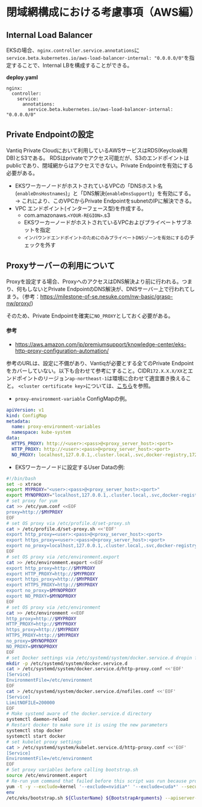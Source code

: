 # 閉域網構成における考慮事項（AWS編）


## Internal Load Balancer
EKSの場合、`nginx.controller.service.annotations`に`service.beta.kubernetes.io/aws-load-balancer-internal: "0.0.0.0/0"`を指定することで、Internal LBを構成することができる。

**deploy.yaml**
```
nginx:
  controller:
    service:
      annotations:
        service.beta.kubernetes.io/aws-load-balancer-internal: "0.0.0.0/0"
```

## Private Endpointの設定
Vantiq Private Cloudにおいて利用しているAWSサービスはRDS(Keycloak用DB)とS3である。
RDSはprivateでアクセス可能だが、S3のエンドポイントはpublicであり、閉域網からはアクセスできない。Private Endpointを有効にする必要がある。

- EKSワーカーノードがホストされているVPCの「DNSホスト名(`enableDnsHostnames`)」と「DNS解決(`enableDnsSupport`)」を有効にする。 -> これにより、このVPCからPrivate EndpointをsubnetのIPに解決できる。
- VPC エンドポイント(インターフェース型)を作成する。
  - com.amazonaws.`<YOUR-REGION>`.s3
  - EKSワーカーノードがホストされているVPCおよびプライベートサブネットを指定
  - `インバウンドエンドポイントのためにのみプライベートDNSゾーンを有効にする`のチェックを外す

## Proxyサーバーの利用について
Proxyを設定する場合、ProxyへのアクセスはDNS解決より前に行われる。つまり、何もしないとPrivate EndpointのDNS解決が、DNSサーバー上で行われてしまう。（参考：https://milestone-of-se.nesuke.com/nw-basic/grasp-nw/proxy/)

そのため、Private Endpointを確実に`NO_PROXY`としておく必要がある。

#### 参考
- https://aws.amazon.com/jp/premiumsupport/knowledge-center/eks-http-proxy-configuration-automation/

参考のURLは、設定に不備があり、Vantiqが必要とする全てのPrivate Endpointをカバーしていない。以下も合わせて参考にすること。CIDR`172.X.X.X/XX`とエンドポイントのリージョン`ap-northeast-1`は環境に合わせて適宜置き換えること。
`<cluster certificate key>`については、[こちら](https://docs.aws.amazon.com/ja_jp/eks/latest/userguide/private-clusters.html)を参照。

- `proxy-environment-variable` ConfigMapの例。

```yaml
apiVersion: v1
kind: ConfigMap
metadata:
  name: proxy-environment-variables
  namespace: kube-system
data:
  HTTPS_PROXY: http://<user>:<pass>@<proxy_server_host>:<port>
  HTTP_PROXY: http://<user>:<pass>@<proxy_server_host>:<port>
  NO_PROXY: localhost,127.0.0.1,.cluster.local,.svc,docker-registry,172.20.0.0/16,172.30.0.0/16,10.152.226.0/24,10.152.227.0/24,10.152.233.0/24,10.152.234.0/24,10.152.235.0/24,10.152.236.0/24,169.254.169.254,.internal,ec2.ap-northeast-1.amazonaws.com,.s3.ap-northeast-1.amazonaws.com,.dkr.ecr.ap-northeast-1.amazonaws.com,api.ecr.ap-northeast-1.amazonaws.com,.ap-northeast-1.eks.amazonaws.com,.ap-northeast-1.rds.amazonaws.com
```

- EKSワーカーノードに設定するUser Dataの例:
```sh
#!/bin/bash
set -o xtrace
export MYPROXY="<user>:<pass>@<proxy_server_host>:<port>"
export MYNOPROXY="localhost,127.0.0.1,.cluster.local,.svc,docker-registry,172.20.0.0/16,172.30.0.0/16,10.152.226.0/24,10.152.227.0/24,10.152.233.0/24,169.254.169.254,.internal,ec2.ap-northeast-1.amazonaws.com,.s3.ap-northeast-1.amazonaws.com,.dkr.ecr.ap-northeast-1.amazonaws.com,api.ecr.ap-northeast-1.amazonaws.com,.ap-northeast-1.eks.amazonaws.com,.ap-northeast-1.rds.amazonaws.com"
# set proxy for yum
cat >> /etc/yum.conf <<EOF
proxy=http://$MYPROXY
EOF
# set OS proxy via /etc/profile.d/set-proxy.sh
cat > /etc/profile.d/set-proxy.sh <<'EOF'
export http_proxy=<user>:<pass>@<proxy_server_host>:<port>
export https_proxy=<user>:<pass>@<proxy_server_host>:<port>
export no_proxy=localhost,127.0.0.1,.cluster.local,.svc,docker-registry,172.20.0.0/16,172.30.0.0/16,10.152.226.0/24,10.152.227.0/24,10.152.233.0/24,169.254.169.254,.internal,ec2.ap-northeast-1.amazonaws.com,.s3.ap-northeast-1.amazonaws.com,.dkr.ecr.ap-northeast-1.amazonaws.com,api.ecr.ap-northeast-1.amazonaws.com,.ap-northeast-1.eks.amazonaws.com,.ap-northeast-1.rds.amazonaws.com
EOF
# set OS proxy via /etc/environment.export
cat >> /etc/environment.export <<EOF
export http_proxy=http://$MYPROXY
export HTTP_PROXY=http://$MYPROXY
export https_proxy=http://$MYPROXY
export HTTPS_PROXY=http://$MYPROXY
export no_proxy=$MYNOPROXY
export NO_PROXY=$MYNOPROXY
EOF
# set OS proxy via /etc/environment
cat >> /etc/environment <<EOF
http_proxy=http://$MYPROXY
HTTP_PROXY=http://$MYPROXY
https_proxy=http://$MYPROXY
HTTPS_PROXY=http://$MYPROXY
no_proxy=$MYNOPROXY
NO_PROXY=$MYNOPROXY
EOF
# set Docker settings via /etc/systemd/system/docker.service.d dropin files - proxy & LimitNOFILE
mkdir -p /etc/systemd/system/docker.service.d
cat > /etc/systemd/system/docker.service.d/http-proxy.conf <<'EOF'
[Service]
EnvironmentFile=/etc/environment
EOF
cat > /etc/systemd/system/docker.service.d/nofiles.conf <<'EOF'
[Service]
LimitNOFILE=200000
EOF
# Make systemd aware of the docker.service.d directory
systemctl daemon-reload
# Restart docker to make sure it is using the new parameters
systemctl stop docker
systemctl start docker
# set kubelet proxy settings
cat > /etc/systemd/system/kubelet.service.d/http-proxy.conf <<'EOF'
[Service]
EnvironmentFile=/etc/environment
EOF
# Set proxy variables before calling bootstrap.sh
source /etc/environment.export
# Re-run yum command that failed before this script was run because proxy was not set yet
yum -t -y --exclude=kernel '--exclude=nvidia*' '--exclude=cuda*' --security --sec-severity=critical --sec-severity=important upgrade
env
/etc/eks/bootstrap.sh ${ClusterName} ${BootstrapArguments} --apiserver-endpoint https://<EKS EndPoint>.ap-northeast-1.eks.amazonaws.com --b64-cluster-ca <cluster certificate key>
```
